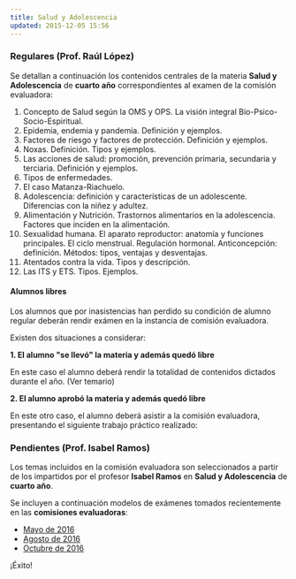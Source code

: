 ```yaml
---
title: Salud y Adolescencia
updated: 2015-12-05 15:56
---
```


### Regulares (Prof. Raúl López)

Se detallan a continuación los contenidos centrales de la materia **Salud y Adolescencia** de **cuarto año** correspondientes al examen de la comisión evaluadora: 

1. Concepto de Salud según la OMS y OPS. La visión integral Bio-Psico-Socio-Espiritual.
2. Epidemia, endemia y pandemia. Definición y ejemplos. 
3. Factores de riesgo y factores de protección. Definición y ejemplos.
4. Noxas. Definición. Tipos y ejemplos. 
5. Las acciones de salud: promoción, prevención primaria, secundaria y terciaria. Definición y ejemplos. 
5. Tipos de enfermedades. 
6. El caso Matanza-Riachuelo. 
7. Adolescencia: definición y características de un adolescente. Diferencias con la niñez y adultez.
8. Alimentación y Nutrición. Trastornos alimentarios en la adolescencia. Factores que inciden en la alimentación. 
9. Sexualidad humana. El aparato reproductor: anatomía y funciones principales. El ciclo menstrual. Regulación hormonal. Anticoncepción: definición. Métodos: tipos, ventajas y desventajas. 
10. Atentados contra la vida. Tipos y descripción. 
11. Las ITS y ETS. Tipos. Ejemplos.
 
#### Alumnos libres

Los alumnos que por inasistencias han perdido su condición de alumno regular deberán rendir exámen en la instancia de comisión evaluadora. 

Existen dos situaciones a considerar: 

**1. El alumno "se llevó" la materia y además quedó libre**

En este caso el alumno deberá rendir la totalidad de contenidos dictados durante el año. (Ver temario)

**2. El alumno aprobó la materia y además quedó libre**

En este otro caso, el alumno deberá asistir a la comisión evaluadora, presentando el siguiente trabajo práctico realizado: 


### Pendientes (Prof. Isabel Ramos) 

Los temas incluidos en la comisión evaluadora son seleccionados a partir de los impartidos por el profesor **Isabel Ramos** en **Salud y Adolescencia** de **cuarto año**. 

Se incluyen a continuación modelos de exámenes tomados recientemente en las **comisiones evaluadoras**: 

* [Mayo de 2016](../medocs/4saad/2016_05_24_com_eva_saludyadol_ramos.pdf)
* [Agosto de 2016](../medocs/4saad/2016_08_02_com_eva_saludyadol_ramos.pdf)
* [Octubre de 2016](../medocs/4saad/2016_10_com_eva_saludyadol_ramos.pdf)

¡Éxito!
